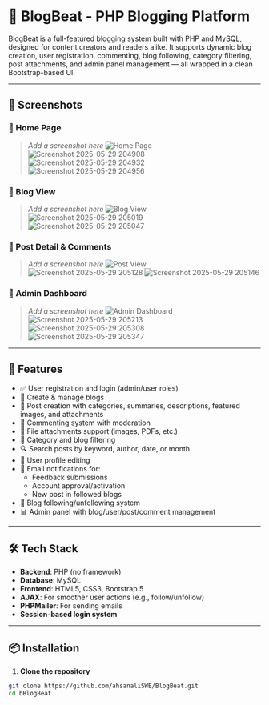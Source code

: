 # 📝 BlogBeat - PHP Blogging Platform

BlogBeat is a full-featured blogging system built with PHP and MySQL, designed for content creators and readers alike. It supports dynamic blog creation, user registration, commenting, blog following, category filtering, post attachments, and admin panel management — all wrapped in a clean Bootstrap-based UI.

---

## 📸 Screenshots

### 🔹 Home Page
> _Add a screenshot here_
![Home Page](screenshots/homepage.png)
![Screenshot 2025-05-29 204908](https://github.com/user-attachments/assets/e26c673a-9226-43e5-9687-2bcf5cb863b8)
![Screenshot 2025-05-29 204932](https://github.com/user-attachments/assets/7d4d11ed-a5f9-49d2-bae4-bbfef1f051b5)
![Screenshot 2025-05-29 204956](https://github.com/user-attachments/assets/ddbf3934-df0e-41ff-a6ff-4661b0809810)



### 🔹 Blog View
> _Add a screenshot here_
![Blog View](screenshots/blog_view.png)
![Screenshot 2025-05-29 205019](https://github.com/user-attachments/assets/2334a43f-6674-4c05-93fd-64a4857f5b5a)
![Screenshot 2025-05-29 205047](https://github.com/user-attachments/assets/b375f06f-5098-4406-9db0-73ac032703f3)



### 🔹 Post Detail & Comments
> _Add a screenshot here_
![Post View](screenshots/post_view.png)
![Screenshot 2025-05-29 205128](https://github.com/user-attachments/assets/578f087d-3cec-445e-985e-b0934c2f1eb0)
![Screenshot 2025-05-29 205146](https://github.com/user-attachments/assets/2a44f956-3c46-474f-ba98-bda943c14039)



### 🔹 Admin Dashboard
> _Add a screenshot here_
![Admin Dashboard](screenshots/admin_dashboard.png)
![Screenshot 2025-05-29 205213](https://github.com/user-attachments/assets/be1414ce-6040-43db-b7c6-1188ed953416)
![Screenshot 2025-05-29 205308](https://github.com/user-attachments/assets/918ebaaa-15d6-4c16-8833-4490e14272a2)
![Screenshot 2025-05-29 205347](https://github.com/user-attachments/assets/5c2c66ee-fa3d-458f-addf-55d432f68593)




---

## 🚀 Features

- ✅ User registration and login (admin/user roles)
- 🧾 Create & manage blogs
- 📝 Post creation with categories, summaries, descriptions, featured images, and attachments
- 💬 Commenting system with moderation
- 📎 File attachments support (images, PDFs, etc.)
- 📂 Category and blog filtering
- 🔍 Search posts by keyword, author, date, or month
- 👤 User profile editing
- 🔔 Email notifications for:
  - Feedback submissions
  - Account approval/activation
  - New post in followed blogs
- 🔄 Blog following/unfollowing system
- 📊 Admin panel with blog/user/post/comment management

---

## 🛠️ Tech Stack

- **Backend**: PHP (no framework)
- **Database**: MySQL
- **Frontend**: HTML5, CSS3, Bootstrap 5
- **AJAX**: For smoother user actions (e.g., follow/unfollow)
- **PHPMailer**: For sending emails
- **Session-based login system**

---

## 📦 Installation

1. **Clone the repository**
```bash
git clone https://github.com/ahsanaliSWE/BlogBeat.git
cd bBlogBeat
